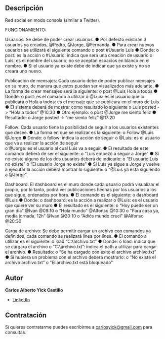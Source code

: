 ## Descripción ##

Red social en modo consola (similar a Twitter).

FUNCIONAMIENTO:

Usuarios:
  Se debe de poder crear usuarios.
● Por defecto existirán 3 usuarios ya creados, @Pedro, @Jorge, @Fernanda.
● Para crear nuevos usuarios se utilizará el siguiente comando
  o post #Usuario Luis
● Donde:
  o post: es la acción
  o #Usuario: indica que será una creación de usuario
  o Luis: es el nombre del usuario, no se aceptan espacios en blanco en el nombre.
● Si el usuario ya existe debe de indicar que ya existe y no se creara uno nuevo.

Publicación de mensajes:
  Cada usuario debe de poder publicar mensajes en su muro, de manera que estos puedan ser
  visualizados más adelante.
  ● La forma de crear mensajes será la siguiente:
    o post @Luis Hola a todos
  ● Donde:
    o post: es el comando a utilizar
    o @Luis: es el usuario que lo publicara
    o Hola a todos: es el mensaje que se publicara en el muro de Luis.
  ● El sistema deberá de mostrar como resultado lo siguiente
    o Luis posted -&gt; “Hola a todos” @10:30
  ● Otro ejemplo:
    o post @Jorge me siento feliz
  ● Resultado:
    o Jorge posted -&gt; “me siento feliz” @17:20

Follow:
  Cada usuario tiene la posibilidad de seguir a los usuarios existentes que desee.
  ● La forma en que se realizar es la siguiente:
    o Follow @Luis @Jorge
  ● Donde:
    o follow: indica la acción de seguir
    o @Luis: es el usuario que va a realizar la acción de seguir  
    o @Jorge: es el usuario al cual Luis va a seguir.
  ● El resultado de este comando deberá de ser el siguiente:
    o “Luis empezó a seguir a Jorge”
  ● Si no existe alguno de los dos usuarios deberá de indicarlo:
    o “El usuario Luis no existe”
    o “El usuario Jorge no existe”
  ● Si Luis ya sigue a Jorge y vuelve a ejecutar la acción deberá mostrar lo siguiente:
    o “@Luis ya esta siguiendo a @Jorge”

Dashboard:
  El dashboard es el muro donde cada usuario podrá visualizar el propio, por lo tanto, podrá ver publicaciones hechas por los usuarios a los que sigue, ordenados por hora.
  ● El comando es el siguiente:
    o dashboard @Luis
  ● Donde:
    o dashboard: es la acción a realizar
    o @Luis: es el usuario que quiere ver su muro
  ● El resultado es el siguiente:
    o “Hoy puede ser un gran dia” @Ivan @08:10
    o “Hola mundo” @Alfonso @10:30
    o “Para casa ya, media jornada, 12h” @Ivan @20:10
    o “Adiós mundo cruel” @Alfonso @20:30

Carga de archivo:
  Se debe permitir cargar un archivo con comandos ya definidos, cada comando se realizará
  línea por línea.
  ● El comando a utilizar es el siguiente:
    o load “C:\archivo.txt”
  ● Donde:
    o load: indica que se cargara el archivo
    o “C:\archivo.txt”: indica el path a utilizar para cargar el archivo.
  ● Resultado:
    o “Se ha cargado con éxito el archivo archivo.txt”
  ● Si hubiera un problema con el archivo deberá mostrarlo:
    o “No existe el archivo archivo.txt”
    o “El archivo.txt está bloqueado”

## Autor ##
**Carlos Alberto Yick Castillo**

* [LinkedIn](https://www.linkedin.com/in/carlosyick/)

## Contratación ##
Si quieres contratarme puedes escribirme a carlosyick@gmail.com para consultas.

